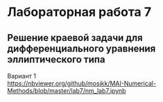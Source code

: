 # Лабораторная работа 7
## Решение краевой задачи для дифференциального уравнения эллиптического типа  

Вариант 1  
https://nbviewer.org/github/mosikk/MAI-Numerical-Methods/blob/master/lab7/nm_lab7.ipynb  
